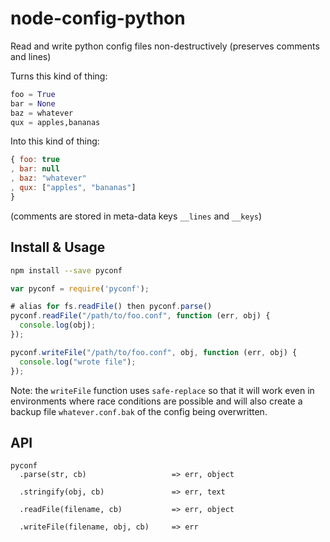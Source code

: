 # node-config-python

Read and write python config files non-destructively (preserves comments and lines)

Turns this kind of thing:

```python
foo = True
bar = None
baz = whatever
qux = apples,bananas
```

Into this kind of thing:

```javascript
{ foo: true
, bar: null
, baz: "whatever"
, qux: ["apples", "bananas"]
}
```

(comments are stored in meta-data keys `__lines` and `__keys`)

## Install & Usage

```bash
npm install --save pyconf
```

```javascript
var pyconf = require('pyconf');

# alias for fs.readFile() then pyconf.parse()
pyconf.readFile("/path/to/foo.conf", function (err, obj) {
  console.log(obj);
});

pyconf.writeFile("/path/to/foo.conf", obj, function (err, obj) {
  console.log("wrote file");
});
```

Note: the `writeFile` function uses `safe-replace` so that it will work even in environments where race conditions are possible and will also create a backup file `whatever.conf.bak` of the config being overwritten.

## API

```
pyconf
  .parse(str, cb)                   => err, object
  
  .stringify(obj, cb)               => err, text
  
  .readFile(filename, cb)           => err, object
  
  .writeFile(filename, obj, cb)     => err 
```
